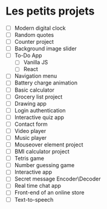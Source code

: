 # Les petits projets

- [ ] Modern digital clock
- [ ] Random quotes
- [ ] Counter project
- [ ] Background image slider
- [ ] To-Do App
  - [ ] Vanilla JS
  - [ ] React
- [ ] Navigation menu
- [ ] Battery charge animation
- [ ] Basic calculator
- [ ] Grocery list project
- [ ] Drawing app
- [ ] Login authentication
- [ ] Interactive quiz app
- [ ] Contact form
- [ ] Video player
- [ ] Music player
- [ ] Mouseover element project
- [ ] BMI calculator project
- [ ] Tetris game
- [ ] Number guessing game
- [ ] Interactive app
- [ ] Secret message Encoder\Decoder
- [ ] Real time chat app
- [ ] Front-end of an online store
- [ ] Text-to-speech